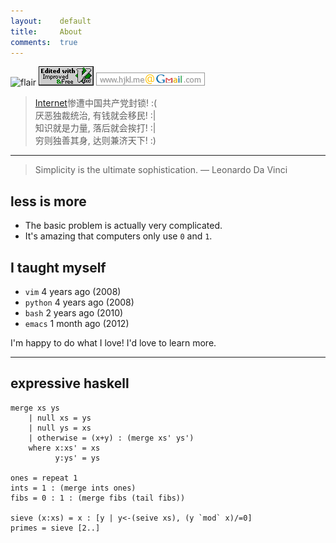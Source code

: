 ```yaml
---
layout:    default
title:     About
comments:  true
---
```


![flair](http://stackoverflow.com/users/flair/348785.png)
![vim](/img/love-vim.gif)
![gmail](/img/gmail.png)

> [Internet](http://en.wikipedia.org/wiki/Internet)惨遭中国共产党封锁! :(  
> 厌恶独裁统治, 有钱就会移民! :|  
> 知识就是力量, 落后就会挨打! :|  
> 穷则独善其身, 达则兼济天下! :)   

---------------------------------

> Simplicity is the ultimate sophistication. — Leonardo Da Vinci

## less is more

- The basic problem is actually very complicated.
- It's amazing that computers only use `0` and `1`.

## I taught myself

- `vim` 4 years ago (2008)
- `python` 4 years ago (2008)
- `bash` 2 years ago (2010)
- `emacs` 1 month ago (2012)

I'm happy to do what I love! I'd love to learn more.

---------------------------------

## expressive haskell

    merge xs ys
        | null xs = ys
        | null ys = xs
        | otherwise = (x+y) : (merge xs' ys')
        where x:xs' = xs
              y:ys' = ys

    ones = repeat 1
    ints = 1 : (merge ints ones)
    fibs = 0 : 1 : (merge fibs (tail fibs))
    
    sieve (x:xs) = x : [y | y<-(seive xs), (y `mod` x)/=0]
    primes = sieve [2..]
